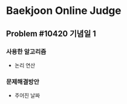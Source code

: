 Baekjoon Online Judge
=====================
## Problem #10420 기념일 1
### 사용한 알고리즘
* 논리 연산
### 문제해결방안
* 주어진 날짜